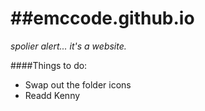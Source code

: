 ##emccode.github.io
=================

*spolier alert... it's a website.*

####Things to do:
- Swap out the folder icons 
- Readd Kenny
